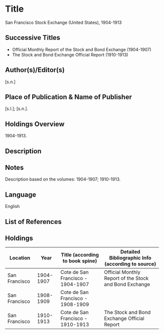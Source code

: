 # Title
San Francisco Stock Exchange (United States), 1904-1913

## Successive Titles
* Official Monthly Report of the Stock and Bond Exchange (1904-1907)
* The Stock and Bond Exchange Official Report (1910-1913)

## Author(s)/Editor(s)
[s.n.]

## Place of Publication & Name of Publisher
[s.l.]; [s.n.].

## Holdings Overview
1904-1913.

## Description

## Notes
Description based on the volumes: 1904-1907; 1910-1913.

## Language
English

## List of References

## Holdings
| Location      | Year      | Title (according to book spine)   | Detailed Bibliographic Info (according to source)       |
|---------------|-----------|-----------------------------------|---------------------------------------------------------|
| San Francisco | 1904-1907 | Cote de San Francisco - 1904-1907 | Official Monthly Report of the Stock and Bond Exchange  |
| San Francisco | 1908-1909 | Cote de San Francisco - 1908-1909 |                                                         |
| San Francisco | 1910-1913 | Cote de San Francisco - 1910-1913 | The Stock and Bond Exchange Official Report             |
